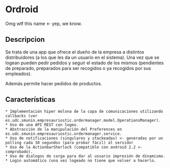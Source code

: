 Ordroid
================

Omg wtf this name <- yep, we know.

Descripcion
--------------
Se trata de una app que ofrece el dueño de la empresa a distintos distribuidores (a los que les da un usuario en el sistema). Una vez que se logean pueden pedir pedidos y seguir el estado de los mismos (pendientes de preparado, preparados para ser recogidos o ya recogidos por sus empleados).

Además permite hacer pedidos de productos.


Características
---------------
	* Implementación hiper molona de la capa de comunicaciones utilizando callbacks (ver es.udc.smunin.empresauriostic.ordermanager.model.OperationsManager).
	* Uso de una API REST con logeo.
	* Abstracción de la manipulación del Preferences en es.udc.smunin.empresauriostic.ordermanager.service.
	* Uso de notificaciones (singulares y stackeadas) <- generadas por un polling cada 30 segundos (para probar fácil) al servidor
	* Uso de la ActionbarSherlock (compatible con android 2.2 <- comprobado).
	* Uso de dialogos de carga para dar al usuario impresión de dinamismo.
	* Login automático (una vez logeado no tiene que volver a hacerlo.

